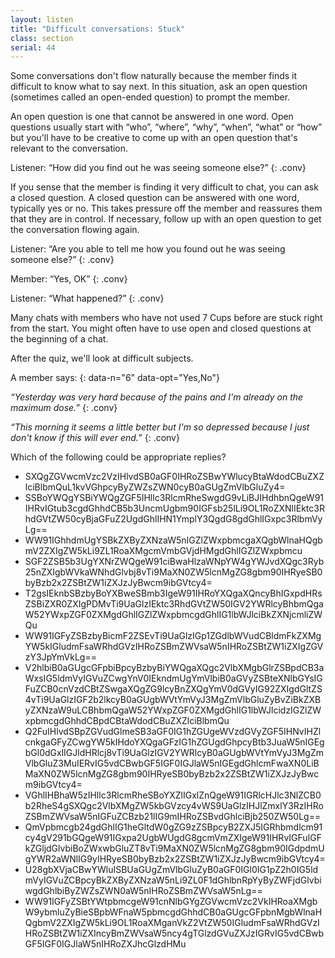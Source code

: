 ```yaml
---
layout: listen
title: "Difficult conversations: Stuck"
class: section
serial: 44
---
```

Some conversations don't flow naturally because the member finds it difficult to know what to say next. In this situation, ask an open question (sometimes called an open-ended question) to prompt the member.

An open question is one that cannot be answered in one word. Open questions usually start with “who”, “where”, “why”, “when”, “what” or “how” but you'll have to be creative to come up with an open question that's relevant to the conversation.

Listener: “How did you find out he was seeing someone else?”
{: .conv}

If you sense that the member is finding it very difficult to chat, you can ask a closed question. A closed question can be answered with one word, typically yes or no. This takes pressure off the member and reassures them that they are in control. If necessary, follow up with an open question to get the conversation flowing again.

Listener: “Are you able to tell me how you found out he was seeing someone else?”
{: .conv}

Member: “Yes, OK”
{: .conv}

Listener: “What happened?”
{: .conv}

Many chats with members who have not used 7 Cups before are stuck right from the start. You might often have to use open and closed questions at the beginning of a chat.

After the quiz, we'll look at difficult subjects.

A member says:
{: data-n="6" data-opt="Yes,No"}

*“Yesterday was very hard because of the pains and I'm already on the maximum dose.”*
{: .conv}

*“This morning it seems a little better but I'm so depressed because I just don't know if this will ever end.”*
{: .conv}

Which of the following could be appropriate replies?

- SXQgZGVwcmVzc2VzIHlvdSB0aGF0IHRoZSBwYWlucyBtaWdodCBuZXZlciBlbmQuL1kvVGhpcyByZWZsZWN0cyB0aGUgZmVlbGluZy4=
- SSBoYWQgYSBiYWQgZGF5IHllc3RlcmRheSwgdG9vLiBJIHdhbnQgeW91IHRvIGtub3cgdGhhdCB5b3UncmUgbm90IGFsb25lLi9OL1RoZXNlIEktc3RhdGVtZW50cyBjaGFuZ2UgdGhlIHN1YmplY3QgdG8gdGhlIGxpc3RlbmVyLg==
- WW91IGhhdmUgYSBkZXByZXNzaW5nIGZlZWxpbmcgaXQgbWlnaHQgbmV2ZXIgZW5kLi9ZL1RoaXMgcmVmbGVjdHMgdGhlIGZlZWxpbmcu
- SGF2ZSB5b3UgYXNrZWQgeW91ciBwaHlzaWNpYW4gYWJvdXQgc3Ryb25nZXIgbWVkaWNhdGlvbj8vTi9MaXN0ZW5lcnMgZG8gbm90IHRyeSB0byBzb2x2ZSBtZW1iZXJzJyBwcm9ibGVtcy4=
- T2gsIEknbSBzbyBoYXBweSBmb3IgeW91IHRoYXQgaXQncyBhIGxpdHRsZSBiZXR0ZXIgPDMvTi9UaGlzIEktc3RhdGVtZW50IGV2YWRlcyBhbmQgaW52YWxpZGF0ZXMgdGhlIGZlZWxpbmcgdGhlIG1lbWJlciBkZXNjcmliZWQu
- WW91IGFyZSBzbyBicmF2ZSEvTi9UaGlzIGp1ZGdlbWVudCBldmFkZXMgYW5kIGludmFsaWRhdGVzIHRoZSBmZWVsaW5nIHRoZSBtZW1iZXIgZGVzY3JpYmVkLg==
- V2hlbiB0aGUgcGFpbiBpcyBzbyBiYWQgaXQgc2VlbXMgbGlrZSBpdCB3aWxsIG5ldmVyIGVuZCwgYnV0IEkndmUgYmVlbiB0aGVyZSBteXNlbGYsIGFuZCB0cnVzdCBtZSwgaXQgZG9lcyBnZXQgYmV0dGVyIG92ZXIgdGltZS4vTi9UaGlzIGF2b2lkcyB0aGUgbWVtYmVyJ3MgZmVlbGluZyBvZiBkZXByZXNzaW9uLCBhbmQgaW52YWxpZGF0ZXMgdGhlIG1lbWJlcidzIGZlZWxpbmcgdGhhdCBpdCBtaWdodCBuZXZlciBlbmQu
- Q2FuIHlvdSBpZGVudGlmeSB3aGF0IG1hZGUgeWVzdGVyZGF5IHNvIHZlcnkgaGFyZCwgYW5kIHdoYXQgaGFzIG1hZGUgdGhpcyBtb3JuaW5nIGEgbGl0dGxlIGJldHRlcj8vTi9UaGlzIGV2YWRlcyB0aGUgbWVtYmVyJ3MgZmVlbGluZ3MuIERvIG5vdCBwbGF5IGF0IGJlaW5nIGEgdGhlcmFwaXN0LiBMaXN0ZW5lcnMgZG8gbm90IHRyeSB0byBzb2x2ZSBtZW1iZXJzJyBwcm9ibGVtcy4=
- VGhlIHBhaW5zIHllc3RlcmRheSBoYXZlIGxlZnQgeW91IGRlcHJlc3NlZCB0b2RheS4gSXQgc2VlbXMgZW5kbGVzcy4vWS9UaGlzIHJlZmxlY3RzIHRoZSBmZWVsaW5nIGFuZCBzb21lIG9mIHRoZSBvdGhlciBjb250ZW50Lg==
- QmVpbmcgb24gdGhlIG1heGltdW0gZG9zZSBpcyB2ZXJ5IGRhbmdlcm91cy4gV291bGQgeW91IGxpa2UgbWUgdG8gcmVmZXIgeW91IHRvIGFuIGFkZGljdGlvbiBoZWxwbGluZT8vTi9MaXN0ZW5lcnMgZG8gbm90IGdpdmUgYWR2aWNlIG9yIHRyeSB0byBzb2x2ZSBtZW1iZXJzJyBwcm9ibGVtcy4=
- U28gbXVjaCBwYWluISBUaGUgZmVlbGluZyB0aGF0IGl0IG1pZ2h0IG5ldmVyIGVuZCBpcyBkZXByZXNzaW5nLi9ZL0F1dGhlbnRpYyByZWFjdGlvbiwgdGhlbiByZWZsZWN0aW5nIHRoZSBmZWVsaW5nLg==
- WW91IGFyZSBtYWtpbmcgeW91cnNlbGYgZGVwcmVzc2VkIHRoaXMgbW9ybmluZyBieSBpbWFnaW5pbmcgdGhhdCB0aGUgcGFpbnMgbWlnaHQgbmV2ZXIgZW5kLi9OL1RoaXMganVkZ2VtZW50IGludmFsaWRhdGVzIHRoZSBtZW1iZXIncyBmZWVsaW5ncy4gTGlzdGVuZXJzIGRvIG5vdCBwbGF5IGF0IGJlaW5nIHRoZXJhcGlzdHMu

